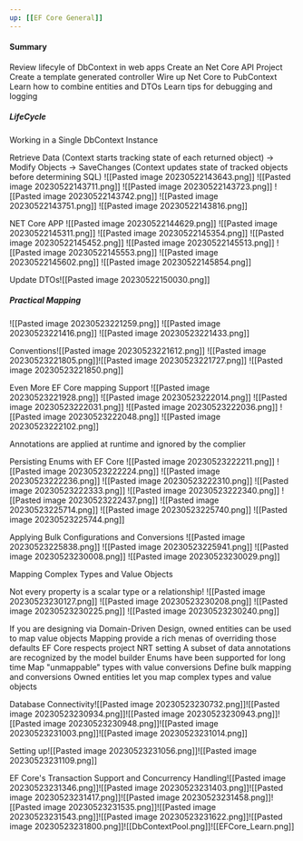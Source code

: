 ```yaml
---
up: [[EF Core General]]
---
```

#### Summary
Review lifecyle of DbContext in web apps
Create an Net Core API Project
Create a template generated controller
Wire up Net Core to PubContext
Learn how to combine entities and DTOs
Learn tips for debugging and logging

##### LifeCycle
Working in a Single DbContext Instance

Retrieve Data (Context starts tracking state of each returned object) -> Modify Objects -> SaveChanges (Context updates state of tracked objects before determining SQL)
![[Pasted image 20230522143643.png]] ![[Pasted image 20230522143711.png]] ![[Pasted image 20230522143723.png]] ![[Pasted image 20230522143742.png]] ![[Pasted image 20230522143751.png]] ![[Pasted image 20230522143816.png]]

NET Core APP
![[Pasted image 20230522144629.png]] ![[Pasted image 20230522145311.png]] ![[Pasted image 20230522145354.png]] ![[Pasted image 20230522145452.png]] ![[Pasted image 20230522145513.png]] ![[Pasted image 20230522145553.png]] ![[Pasted image 20230522145602.png]]
![[Pasted image 20230522145854.png]]

Update DTOs![[Pasted image 20230522150030.png]]

##### Practical Mapping
![[Pasted image 20230523221259.png]] ![[Pasted image 20230523221416.png]] ![[Pasted image 20230523221433.png]]

Conventions![[Pasted image 20230523221612.png]] ![[Pasted image 20230523221805.png]]![[Pasted image 20230523221727.png]] ![[Pasted image 20230523221850.png]]

Even More EF Core mapping Support
![[Pasted image 20230523221928.png]]
![[Pasted image 20230523222014.png]]
![[Pasted image 20230523222031.png]]
![[Pasted image 20230523222036.png]]
![[Pasted image 20230523222048.png]]
![[Pasted image 20230523222102.png]]

Annotations are applied at runtime and ignored by the complier

Persisting Enums with EF Core
![[Pasted image 20230523222211.png]]
![[Pasted image 20230523222224.png]]
![[Pasted image 20230523222236.png]]
![[Pasted image 20230523222310.png]]
![[Pasted image 20230523222333.png]]
![[Pasted image 20230523222340.png]]
![[Pasted image 20230523222437.png]]
![[Pasted image 20230523225714.png]]
![[Pasted image 20230523225740.png]]
![[Pasted image 20230523225744.png]]

Applying Bulk Configurations and Conversions
![[Pasted image 20230523225838.png]]
![[Pasted image 20230523225941.png]]
![[Pasted image 20230523230008.png]]
![[Pasted image 20230523230029.png]]

Mapping Complex Types and Value Objects

Not every property is a scalar type or a relationship!
![[Pasted image 20230523230127.png]]
![[Pasted image 20230523230208.png]]
![[Pasted image 20230523230225.png]]
![[Pasted image 20230523230240.png]]

If you are designing via Domain-Driven Design, owned entities can be used to map value objects
Mapping provide a rich menas of overriding those defaults
EF Core respects project NRT setting
A subset of data annotations are recognized by the model builder
Enums have been supported for long time
Map "unmappable" types with value conversions
Define bulk mapping and conversions
Owned entities let you map complex types and value objects

Database Connectivity![[Pasted image 20230523230732.png]]![[Pasted image 20230523230934.png]]![[Pasted image 20230523230943.png]]![[Pasted image 20230523230948.png]]![[Pasted image 20230523231003.png]]![[Pasted image 20230523231014.png]]

Setting up![[Pasted image 20230523231056.png]]![[Pasted image 20230523231109.png]]

EF Core's Transaction Support and Concurrency Handling![[Pasted image 20230523231346.png]]![[Pasted image 20230523231403.png]]![[Pasted image 20230523231417.png]]![[Pasted image 20230523231458.png]]![[Pasted image 20230523231535.png]]![[Pasted image 20230523231543.png]]![[Pasted image 20230523231622.png]]![[Pasted image 20230523231800.png]]![[DbContextPool.png]]![[EFCore_Learn.png]]
